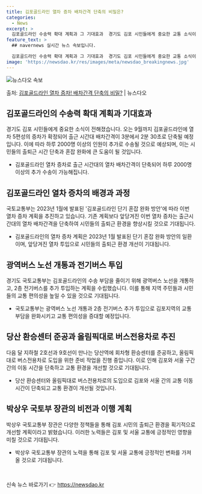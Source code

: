 ```yaml
---
title: 김포골드라인 열차 증차 배차간격 단축의 비밀은?
categories:
  - News
excerpt: >
  김포골드라인 수송력 확대 계획과 그 기대효과  경기도 김포 시민들에게 중요한 교통 소식이 전해졌습니다. 오는…
feature_text: >
  ## navernews 실시간 뉴스 속보입니다.

  김포골드라인 수송력 확대 계획과 그 기대효과  경기도 김포 시민들에게 중요한 교통 소식이 전해졌습니다. 오는…
image: 'https://newsdao.kr/res/images/meta/newsdao_breakingnews.jpg'
---
```


![뉴스다오 속보](https://newsdao.kr/res/images/meta/newsdao_breakingnews.jpg)

<p>출처: <a href="https://newsdao.kr/4507" rel="dofollow">김포골드라인 열차 증차! 배차간격 단축의 비밀?</a> | 뉴스다오</p>

<h2 data-ke-size="size26">김포골드라인의 수송력 확대 계획과 기대효과</h2>
<p data-ke-size="size16">경기도 김포 시민들에게 중요한 소식이 전해졌습니다. 오는 9월까지 김포골드라인에 열차 5편성의 증차가 확정되어 출근 시간대 배차간격이 3분에서 2분 30초로 단축될 예정입니다. 이에 따라 하루 2000명 이상의 인원이 추가로 수송될 것으로 예상되며, 이는 시민들의 출퇴근 시간 단축과 혼잡 완화에 큰 도움이 될 것입니다.</p>
<ul>
<li>김포골드라인 열차 증차로 출근 시간대의 열차 배차간격이 단축되어 하루 2000명 이상의 추가 수송이 가능해집니다.</li>
</ul>

<h2 data-ke-size="size26">김포골드라인 열차 증차의 배경과 과정</h2>
<p data-ke-size="size16">국토교통부는 2023년 1월에 발표된 '김포골드라인 단기 혼잡 완화 방안'에 따라 이번 열차 증차 계획을 추진하고 있습니다. 기존 계획보다 앞당겨진 이번 열차 증차는 출근시간대의 열차 배차간격을 단축하여 시민들의 출퇴근 환경을 향상시킬 것으로 기대됩니다.</p>
<ul>
<li>김포골드라인의 열차 증차 계획은 2023년 1월 발표된 단기 혼잡 완화 방안의 일환이며, 앞당겨진 열차 투입으로 시민들의 출퇴근 환경 개선이 기대됩니다.</li>
</ul>

<h2 data-ke-size="size26">광역버스 노선 개통과 전기버스 투입</h2>
<p data-ke-size="size16">경기도 국토교통부는 김포골드라인의 수송 부담을 줄이기 위해 광역버스 노선을 개통하고, 2층 전기버스를 추가 투입하는 계획을 수립했습니다. 이를 통해 지역 주민들과 시민들의 교통 편의성을 높일 수 있을 것으로 기대됩니다.</p>
<ul>
<li>국토교통부는 광역버스 노선 개통과 2층 전기버스 추가 투입으로 김포지역의 교통 부담을 완화시키고 교통 편의성을 증대할 예정입니다.</li>
</ul>

<h2 data-ke-size="size26">당산 환승센터 준공과 올림픽대로 버스전용차로 추진</h2>
<p data-ke-size="size16">다음 달 지하철 2호선과 9호선이 만나는 당산역에 회차형 환승센터를 준공하고, 올림픽대로 버스전용차로 도입을 위한 준비 작업을 진행 중입니다. 이로 인해 김포와 서울 구간 간의 이동 시간을 단축하고 교통 환경을 개선할 것으로 기대됩니다.</p>
<ul>
<li>당산 환승센터와 올림픽대로 버스전용차로의 도입으로 김포와 서울 간의 교통 이동 시간이 단축되고 교통 환경이 개선될 것입니다.</li>
</ul>

<h2 data-ke-size="size26">박상우 국토부 장관의 비전과 이행 계획</h2>
<p data-ke-size="size16">박상우 국토교통부 장관은 다양한 정책들을 통해 김포 시민의 출퇴근 환경을 획기적으로 개선할 계획이라고 밝혔습니다. 이러한 노력들은 김포 및 서울 교통에 긍정적인 영향을 미칠 것으로 기대됩니다.</p>
<ul>
<li>박상우 국토교통부 장관의 노력을 통해 김포 및 서울 교통에 긍정적인 변화를 가져올 것으로 기대됩니다.</li>
</ul>
<p data-ke-size="size16">&nbsp;</p> 

신속 뉴스 바로가기 👉 <a href="https://newsdao.kr" rel="dofollow">https://newsdao.kr</a>


